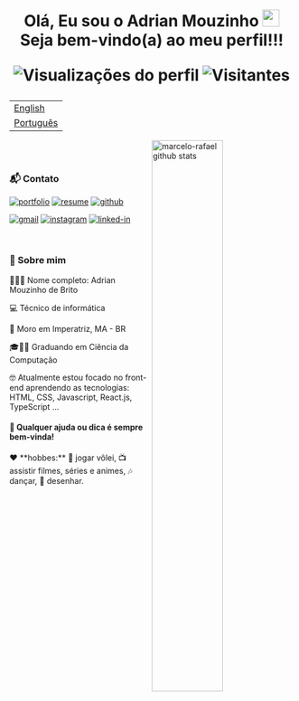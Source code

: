 <h1 align="center">
 Olá, Eu sou o Adrian Mouzinho
 <img src="https://raw.githubusercontent.com/iampavangandhi/iampavangandhi/master/gifs/Hi.gif" width="30px"> 
  Seja bem-vindo(a) ao meu perfil!!!

 <p align="center">
  <img src="https://komarev.com/ghpvc/?username=AdrianMouzinho&color=yellow&label=visualizações" alt="Visualizações do perfil" />
  <img src="https://visitor-badge.laobi.icu/badge?page_id=AdrianMouzinho.AdrianMouzinho" alt="Visitantes">
 </p>
</h1>

<table align="center">
 <tr><td><a href="README.md">English</a></td></tr>
 <tr><td><a href="readme_pt-br.md">Português</a></td></tr>
</table>

<!-- IMAGEM -->
<img
 src="https://files.readme.io/8c11911-senior-front-end-developer-openings-1.gif" alt="marcelo-rafael github stats"
 width="50%"
 align="right"
/>

<br />
<br />

<!-- Contato -->
### 📬 Contato

[![portfolio](https://img.shields.io/badge/Portfolio-323330?style=for-the-badge&logo=Google-chrome&logoColor=F7DF1E)](#)
[![resume](https://img.shields.io/badge/Resume-4285F4?style=for-the-badge&logo=read-the-docs&logoColor=white)](https://drive.google.com/file/d/1_uSlHoRb0NInNBldTpy_5xYHkeKk-m09/view?usp=sharing)
[![github](https://img.shields.io/badge/GitHub-000000?style=for-the-badge&logo=GitHub&logoColor=white)](https://github.com/AdrianMouzinho)

[![gmail](https://img.shields.io/badge/Gmail-D14836?style=for-the-badge&logo=Gmail&logoColor=white)](mailto:adrianmouzinhopro@gmail.com)
[![instagram](https://img.shields.io/badge/Instagram-E4405F?style=for-the-badge&logo=instagram&logoColor=white)](https://www.instagram.com/adrianmouzinho/)
[![linked-in](https://img.shields.io/badge/Linkedin-0077B5?style=for-the-badge&logo=LinkedIn&logoColor=white)](https://www.linkedin.com/in/adrian-mouzinho-30a125211/)

<br />

<!-- About -->
### 🚀 Sobre mim

<p align="left">
  🙅🏾‍♂️ Nome completo: Adrian Mouzinho de Brito
</p>
<p align="left">
  💻 Técnico de informática
</p>
<p align="left">
  📌 Moro em Imperatriz, MA - BR
</p>
<p align="left">
 🎓👨‍🎓 Graduando em Ciência da Computação
</p>
<p align="left">
 🤓 Atualmente estou focado no front-end aprendendo as tecnologias: HTML, CSS, Javascript, React.js, TypeScript ...
</p>

#### 💬 Qualquer ajuda ou dica é sempre bem-vinda!
<p align="left">❤️ **hobbes:** 🏐 jogar vôlei, 📺 assistir filmes, séries e animes, 🎶 dançar, 🎨 desenhar.</p>

<!--
**AdrianMouzinho/AdrianMouzinho** is a ✨ _special_ ✨ repository because its `README.md` (this file) appears on your GitHub profile.

Here are some ideas to get you started:

- 🔭 I’m currently working on ...
- 🌱 I’m currently learning ...
- 👯 I’m looking to collaborate on ...
- 🤔 I’m looking for help with ...
- 💬 Ask me about ...
- 📫 How to reach me: ...
- 😄 Pronouns: ...
- ⚡ Fun fact: ...
-->
